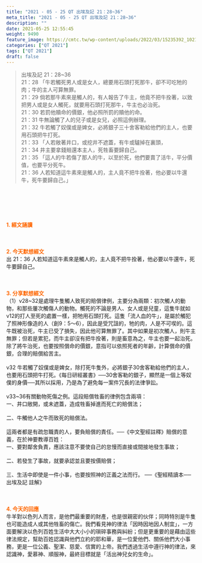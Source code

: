 ```yaml
---
title: "2021 - 05 - 25 QT 出埃及記 21：28~36"
meta_title: "2021 - 05 - 25 QT 出埃及記 21：28~36"
description: ""
date: 2021-05-25 12:55:45
weight: 9490
feature_image: https://cmtc.tw/wp-content/uploads/2022/03/15235392_10211799862337740_180693556567566654_o-1.webp
categories: ["QT 2021"]
tags: ["QT 2021"]
draft: false
---
```


<blockquote>出埃及記 21：28~36<br />
21：28 「牛若觸死男人或是女人，總要用石頭打死那牛，卻不可吃牠的肉；牛的主人可算無罪。<br />
21：29 倘若那牛素來是觸人的，有人報告了牛主，他竟不把牛拴著，以致把男人或是女人觸死，就要用石頭打死那牛，牛主也必治死。<br />
21：30 若罰他贖命的價銀，他必照所罰的贖他的命。<br />
21：31 牛無論觸了人的兒子或是女兒，必照這例辦理。<br />
21：32 牛若觸了奴僕或是婢女，必將銀子三十舍客勒給他們的主人，也要用石頭把牛打死。<br />
21：33 「人若敞著井口，或挖井不遮蓋，有牛或驢掉在裏頭，<br />
21：34 井主要拿錢賠還本主人，死牲畜要歸自己。<br />
21：35 「這人的牛若傷了那人的牛，以至於死，他們要賣了活牛，平分價值，也要平分死牛。<br />
21：36 人若知道這牛素來是觸人的，主人竟不把牛拴著，他必要以牛還牛，死牛要歸自己。」</blockquote><br />
&nbsp;<br />
<br />
&nbsp;<br />
<br />
<span style="color: #ff6600;"><strong>1. </strong><strong>經文誦讀</strong></span><br />
<br />
<span style="color: #ff6600;"><strong> </strong></span><br />
<br />
<span style="color: #ff6600;"><strong>2. 今天默想</strong><strong>經文<br />
</strong></span>出 21：36 人若知道這牛素來是觸人的，主人竟不把牛拴著，他必要以牛還牛，死牛要歸自己。<br />
<br />
&nbsp;<br />
<br />
<span style="color: #ff6600;"><strong>3. 分享默想經文<br />
</strong></span>（1）v28~32是處理牛隻觸人致死的賠償律例，主要分為兩類：初次觸人的動物，和那些屢次觸傷人的動物。觸死的不論是男人、女人或是兒童，這隻牛就如v12的打人至死的處置一樣，把牠用石頭打死。這隻「流人血的牛」，是屬於觸犯了照神形像造的人（創9：5～6），因此是受咒詛的，牠的肉，人是不可喫的。這牛既被治死，牛主已受了損失，因此他可算無罪了。其中如果是初次觸人，則牛主無罪；但若是累犯，而牛主卻沒有把牛拴著，則是畜意為之，牛主也要一起治死。除了將牛治死，也要按照償命的價銀，意指可以依照死者的年齡，計算償命的價銀，合理的賠償給苦主。<br />
<br />
v32 牛若觸了奴僕或是婢女，除打死牛隻外，必將銀子30舍客勒給他們的主人，也要用石頭把牛打死。《每日研經叢書》──30舍客勒的銀子，顯然是一個上等奴僕的身價──其所以採用，乃是為了避免每一案件冗長的法律爭訟。<br />
<br />
v33~36有關動物死傷之例。這段賠償牲畜的律例包含兩項：<br />
一、井口敞開，或未遮蓋，造成牲畜掉進而死亡的賠償法；<br />
<br />
二、牛觸他人之牛而致死的賠償法。<br />
<br />
這兩者都是有疏忽職責的人，要負賠償的責任。──《中文聖經註釋》賠償的意義，在於神要教導百姓：<br />
一、要對鄰舍負責，應該注意不要使自己的怠慢而直接或間接地發生事故；<br />
<br />
二、若發生了事故，就要承認並且要按價賠償；<br />
<br />
三、生活中即使是一件小事，也要按照神的正義之法而行。 ──《聖經精讀本──出埃及記 註解》<br />
<br />
&nbsp;<br />
<br />
<span style="color: #ff6600;"><strong>4. 今天的回應<br />
</strong></span>牛羊對以色列人而言，是他們最重要的財產，也是很親密的伙伴；同時特別是牛隻也可能造成人或其他牲畜的傷亡。我們看見神的律法「因時因地因人制宜」，一方面要解決以色列百姓生活中大大小小的瑣碎事務與糾紛；但是更重要的是藉由這些律法規定，幫助百姓認識與他們立約的耶和華，是一位愛他們、關係他們大小事務，更是一位公義、聖潔、慈愛、信實的上帝。我們透過生活中遵行神的律法，來認識神，愛慕神、順服神，最終目標就是「活出神兒女的生命」。<br />
<br />
&nbsp;
        
